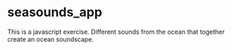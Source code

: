 # seasounds_app
This is a javascript exercise.
Different sounds from the ocean that together create an ocean soundscape.
